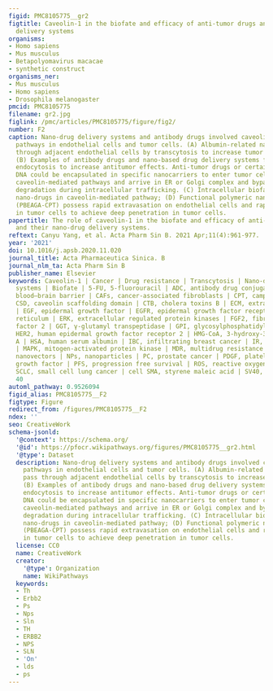 ```yaml
---
figid: PMC8105775__gr2
figtitle: Caveolin-1 in the biofate and efficacy of anti-tumor drugs and their nano-drug
  delivery systems
organisms:
- Homo sapiens
- Mus musculus
- Betapolyomavirus macacae
- synthetic construct
organisms_ner:
- Mus musculus
- Homo sapiens
- Drosophila melanogaster
pmcid: PMC8105775
filename: gr2.jpg
figlink: /pmc/articles/PMC8105775/figure/fig2/
number: F2
caption: Nano-drug delivery systems and antibody drugs involved caveolin-1-mediated
  pathways in endothelial cells and tumor cells. (A) Albumin-related nano-drugs pass
  through adjacent endothelial cells by transcytosis to increase tumor accumulation;
  (B) Examples of antibody drugs and nano-based drug delivery systems for caveolin-mediated
  endocytosis to increase antitumor effects. Anti-tumor drugs or certain siRNA or
  DNA could be encapsulated in specific nanocarriers to enter tumor cells through
  caveolin-mediated pathways and arrive in ER or Golgi complex and bypass lysosomal
  degradation during intracellular trafficking. (C) Intracellular biofate of some
  nano-drugs in caveolin-mediated pathway; (D) Functional polymeric nanoparticles
  (PBEAGA-CPT) possess rapid extravasation on endothelial cells and rapid transcytosis
  in tumor cells to achieve deep penetration in tumor cells.
papertitle: The role of caveolin-1 in the biofate and efficacy of anti-tumor drugs
  and their nano-drug delivery systems.
reftext: Canyu Yang, et al. Acta Pharm Sin B. 2021 Apr;11(4):961-977.
year: '2021'
doi: 10.1016/j.apsb.2020.11.020
journal_title: Acta Pharmaceutica Sinica. B
journal_nlm_ta: Acta Pharm Sin B
publisher_name: Elsevier
keywords: Caveolin-1 | Cancer | Drug resistance | Transcytosis | Nano-drug delivery
  systems | Biofate | 5-FU, 5-fluorouracil | ADC, antibody drug conjugates | BBB,
  blood–brain barrier | CAFs, cancer-associated fibroblasts | CPT, camptothecin |
  CSD, caveolin scaffolding domain | CTB, cholera toxins B | ECM, extracellular matrix
  | EGF, epidermal growth factor | EGFR, epidermal growth factor receptor | ER, endoplasmic
  reticulum | ERK, extracellular regulated protein kinases | FGF2, fibroblast growth
  factor 2 | GGT, γ-glutamyl transpeptidase | GPI, glycosylphosphatidylinositol |
  HER2, human epidermal growth factor receptor 2 | HMG-CoA, 3-hydroxy-3-methylglutaryl-coenzyme
  A | HSA, human serum albumin | IBC, infiltrating breast cancer | IR, insulin receptor
  | MAPK, mitogen-activated protein kinase | MDR, multidrug resistance | MSV, multistage
  nanovectors | NPs, nanoparticles | PC, prostate cancer | PDGF, platelet-derived
  growth factor | PFS, progression free survival | ROS, reactive oxygen species |
  SCLC, small cell lung cancer | cell SMA, styrene maleic acid | SV40, simian virus
  40
automl_pathway: 0.9526094
figid_alias: PMC8105775__F2
figtype: Figure
redirect_from: /figures/PMC8105775__F2
ndex: ''
seo: CreativeWork
schema-jsonld:
  '@context': https://schema.org/
  '@id': https://pfocr.wikipathways.org/figures/PMC8105775__gr2.html
  '@type': Dataset
  description: Nano-drug delivery systems and antibody drugs involved caveolin-1-mediated
    pathways in endothelial cells and tumor cells. (A) Albumin-related nano-drugs
    pass through adjacent endothelial cells by transcytosis to increase tumor accumulation;
    (B) Examples of antibody drugs and nano-based drug delivery systems for caveolin-mediated
    endocytosis to increase antitumor effects. Anti-tumor drugs or certain siRNA or
    DNA could be encapsulated in specific nanocarriers to enter tumor cells through
    caveolin-mediated pathways and arrive in ER or Golgi complex and bypass lysosomal
    degradation during intracellular trafficking. (C) Intracellular biofate of some
    nano-drugs in caveolin-mediated pathway; (D) Functional polymeric nanoparticles
    (PBEAGA-CPT) possess rapid extravasation on endothelial cells and rapid transcytosis
    in tumor cells to achieve deep penetration in tumor cells.
  license: CC0
  name: CreativeWork
  creator:
    '@type': Organization
    name: WikiPathways
  keywords:
  - Th
  - Erbb2
  - Ps
  - Nps
  - Sln
  - TH
  - ERBB2
  - NPS
  - SLN
  - 'On'
  - lds
  - ps
---
```

